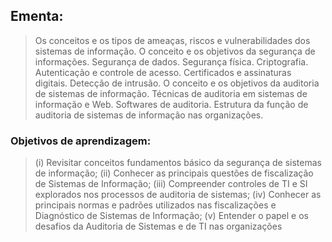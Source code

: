 ## Ementa:
> Os conceitos e os tipos de ameaças, riscos e vulnerabilidades dos sistemas de informação. O conceito e os objetivos da segurança de informações. Segurança de dados. Segurança física. Criptografia. Autenticação e controle de acesso. Certificados e assinaturas digitais. Detecção de intrusão. O conceito e os objetivos da auditoria de sistemas de informação. Técnicas de auditoria em sistemas de informação e Web. Softwares de auditoria. Estrutura da função de auditoria de sistemas de informação nas organizações.


### Objetivos de aprendizagem:
> (i) Revisitar conceitos fundamentos básico da segurança de sistemas de informação; 
> (ii) Conhecer as principais questões de fiscalização de Sistemas de Informação; 
> (iii) Compreender controles de TI e SI explorados nos processos de auditoria de sistemas;
> (iv) Conhecer as principais normas e padrões utilizados nas fiscalizações e Diagnóstico de Sistemas de Informação;
> (v) Entender o papel e os desafios da Auditoria de Sistemas e de TI nas organizações